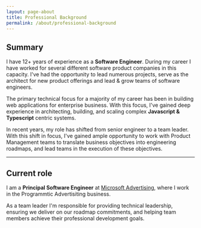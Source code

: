 ```yaml
---
layout: page-about
title: Professional Background
permalink: /about/professional-background
--- 
```


## Summary

<p class="lead">
I have 12+ years of experience as a <strong>Software Engineer</strong>.  During my career I have worked for several different software product companies in this capacity.  I've had the opportunity to lead numerous projects, serve as the architect for new product offerings and lead & grow teams of software engineers.
</p>

<p class="lead">
The primary technical focus for a majority of my career has been in building web applications for enterprise business.  With this focus, I've gained deep experience in architecting, building, and scaling complex <strong>Javascript & Typescript</strong> centric systems.
</p>

<p class="lead">
In recent years, my role has shifted from senior engineer to a team leader.  With this shift in focus, I've gained ample opportunity to work with Product Management teams to translate business objectives into engineering roadmaps, and lead teams in the execution of these objectives.
</p>

----

## Current role

I am a **Principal Software Engineer** at [Microsoft Advertising](https://about.ads.microsoft.com/en-us), where I work in the Programmtic Advertisiting business.

As a team leader I'm responsible for providing technical leadership, ensuring we deliver on our roadmap commitments, and helping team members achieve their professional development goals.

<!-- #### Technical leadership

My primary technical focus tends to be _front-end web engineering_; I occasionally spend some time writing backend services, 
but my primary passion is in building great user experiences for complex tasks.

##### Projects & Initiatives

- Lead a multi-year product roadmap project.
- Serve as the lead architect and implementor on the creation of a new monitoring dashboard.
- Lead & grow a team of 4 software engineers in the execution of a roadmap.
- Introduce a monorepo format to enable the reuse of existing code. -->
